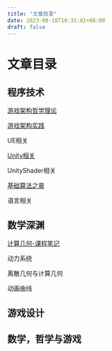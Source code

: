 ```yaml
---
title: "文章目录"
date: 2023-08-18T10:31:01+08:00
draft: false
---
```



# 文章目录

## 程序技术

[游戏架构哲学理论](./游戏架构理论/游戏架构哲学理论.md)

[游戏架构实践](./游戏功能实现/功能实现大纲.md)


UE相关

[Unity相关](./Unity相关/Unity相关.md)

UnityShader相关

[基础算法之章](/基础算法/00基础算法之章.md)

语言相关

## 数学深渊

[计算几何-课程笔记](./计算几何-课程笔记/计算几何-笔记大纲.md)

动力系统

离散几何与计算几何

动画曲线




## 游戏设计

## 数学，哲学与游戏